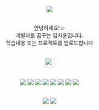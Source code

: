 <div align="center">
  <a href="https://hits.seeyoufarm.com"><img src="https://hits.seeyoufarm.com/api/count/incr/badge.svg?url=https%3A%2F%2Fgithub.com%2Fdoyeonjeong&count_bg=%234D76B1&title_bg=%23555555&icon=github.svg&icon_color=%23E7E7E7&title=Visited&edge_flat=false"/></a><br><br>
</div>

<div align="center">
  <p>
    안녕하세요!☺️ <br>
    개발자를 꿈꾸는 임지윤입니다.<br>
    학습내용 또는 프로젝트를 업로드합니다<br><br>
  </p>
</div>

<div align="center">
  <img height="25" src="https://github.com/Jiyoon0612/Jiyoon0612/assets/108422901/ca82e821-7d84-4cbf-9623-d12abfb0135b"/>
</div><br>

<div align="center">
  <p>
    <img src="https://img.shields.io/badge/Swift-F05138?&style=flat-square&logo=Swift&logoColor=white"/>
    <img src="https://img.shields.io/badge/SwiftUI-2C68B5?&style=flat-square&logo=Swift&logoColor=white"/>
    <img src="https://img.shields.io/badge/Xcode-147EFB?&style=flat-square&logo=Xcode&logoColor=white"/>
    <img src="https://img.shields.io/badge/Git-F05032?&style=flat-square&logo=Git&logoColor=white"/>
    <img src="https://img.shields.io/badge/GitHub-111111?&style=flat-square&logo=GitHub&logoColor=white"/>
    <img src="https://img.shields.io/badge/VSCode-007ACC?&style=flat-square&logo=VisualStudioCode&logoColor=white"/>
    <img src="https://img.shields.io/badge/Figma-ef8c7d?&style=flat-square&logo=Figma&logoColor=white"/>
    <img src="https://img.shields.io/badge/Illustrator-FF9A00?&style=flat-square&logo=AdobeIllustrator&logoColor=white"/><br><br>
  </p>
</div>

<div align="center">
  <img src="https://github-readme-stats.vercel.app/api?username=Jiyoon0612&hide=contribs,prs&show_icons=true&theme=tokyonight"/>
  <img src="https://github-readme-stats.vercel.app/api/top-langs/?username=Jiyoon0612&layout=compact&theme=tokyonight"/>
</div><br>

<!---
Jiyoon0612/Jiyoon0612 is a ✨ special ✨ repository because its `README.md` (this file) appears on your GitHub profile.
You can click the Preview link to take a look at your changes.
--->
